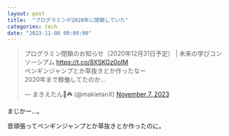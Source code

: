 ```yaml
---
layout: post
title:  "プログラミンが2020年に閉鎖していた"
categories: tech
date: "2023-11-08 00:00:00"
---
```


<blockquote class="twitter-tweet tw-align-center"><p lang="ja" dir="ltr">プログラミン閉鎖のお知らせ（2020年12月31日予定） | 未来の学びコンソーシアム <a href="https://t.co/8XSKGz0oIM">https://t.co/8XSKGz0oIM</a> <br>ペンギンジャンプとか草抜きとか作ったなー<br>2020年まで稼働してたのか...</p>&mdash; まきえたん🥦☘️ (@makietanX) <a href="https://twitter.com/makietanX/status/1721960209902649695?ref_src=twsrc%5Etfw">November 7, 2023</a></blockquote> <script async src="https://platform.twitter.com/widgets.js" charset="utf-8"></script>


まじかー...。

昔頑張ってペンギンジャンプとか草抜きとか作ったのに。

